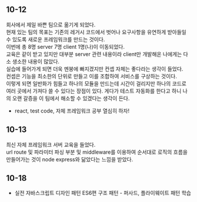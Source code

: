 ## 10-12

회사에서 제일 바쁜 팀으로 옮기게 되었다.  
현재 있는 팀의 목표는 기존의 레거시 코드에서 벗어나 요구사항을 유연하게 받아들일 수 있도록 새로운 프레임워크를 만드는 것이다.  
이번에 총 8명 server 7명 client 1명(나)이 이동되었다.  
교육은 같이 받고 있지만 대부분 server 관련 내용이라 client만 개발해온 나에게는 다소 생소한 내용이 많았다.  
실습에 들어가게 되면 더욱 멘붕에 빠지겠지만 컨셉 자체는 좋다라는 생각이 들었다.  
컨셉은 기능을 최소한의 단위로 만들고 이를 조합하여 서비스를 구상하는 것이다.  
이렇게 되면 일반화가 힘들고 하나의 모듈을 만드는데 시간이 걸리지만 하나의 코드로 여러 곳에서 가져다 쓸 수 있다는 장점이 있다.
게다가 테스트 자동화를 한다고 하니 나의 오랜 갈증을 이 팀에서 해소할 수 있겠다는 생각이 든다.

- react, test code, 자체 프레임워크 공부 열심히 하자!

## 10-13

최신 자체 프레임워크 서버 교육을 들었다.  
url route 및 파라미터 파싱 부분 및 middleware를 이용하여 순서대로 로직의 흐름을 만들어가는 것이 node express와 닮았다는 느낌을 받았다.

## 10-18

- 실전 자바스크립트 디자인 패턴 ES6편 구조 패턴 - 퍼사드, 플라이웨이트 패턴 학습
